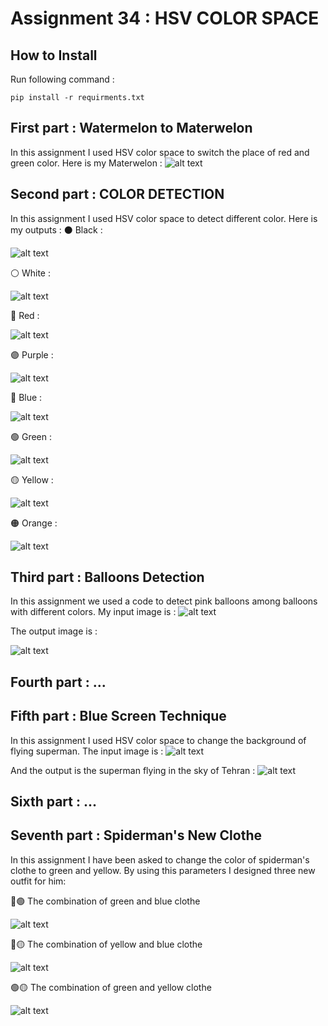 # Assignment 34 : HSV COLOR SPACE

## How to Install
Run following command :
```
pip install -r requirments.txt
```

## First part : Watermelon to Materwelon
In this assignment I used HSV color space to switch the place of red and green color.
Here is my Materwelon :
![alt text](outputs/output_1_materwelon2.jpg)

## Second part : COLOR DETECTION
In this assignment I used HSV color space to detect different color. Here is my outputs :
⚫ Black :

![alt text](outputs/output_2_black.png)

⚪ White :

![alt text](outputs/output_2_white.png)

🔴 Red :

![alt text](outputs/output_2_red.png)

🟣 Purple :

![alt text](outputs/output_2_purple.png)

🔵 Blue :

![alt text](outputs/output_2_blue.png)

🟢 Green :

![alt text](outputs/output_2_green.png)

🟡 Yellow :

![alt text](outputs/output_2_yellow.png)

🟠 Orange :

![alt text](outputs/output_2_orange.png)

## Third part : Balloons Detection
In this assignment we used a code to detect pink balloons among balloons with different colors.
My input image is :
![alt text](inputs/input_3_balloons.jpg)

The output image is :

![alt text](outputs/output_3_Balloon_detection.jpg)

## Fourth part : ...

## Fifth part : Blue Screen Technique
In this assignment I used HSV color space to change the background of flying superman.
The input image is :
![alt text](inputs/input_5_superman.jpg)

And the output is the superman flying in the sky of Tehran :
![alt text](outputs/output_5_superman.jpg)

## Sixth part : ...

## Seventh part : Spiderman's New Clothe
In this assignment I have been asked to change the color of spiderman's clothe to green and yellow.
By using this parameters I designed three new outfit for him:

🔵🟢 The combination of green and blue clothe

![alt text](outputs/output_7_spiderman_new_outfit_bg.jpg)

🔵🟡 The combination of yellow and blue clothe

![alt text](outputs/output_7_spiderman_new_outfit_by.jpg)

🟢🟡 The combination of green and yellow clothe

![alt text](outputs/output_7_spiderman_new_outfit_gy.jpg)